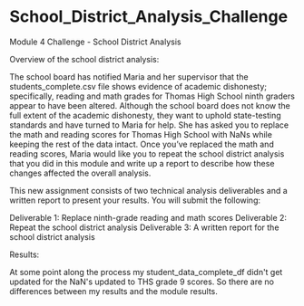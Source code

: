 # School_District_Analysis_Challenge
Module 4 Challenge - School District Analysis

Overview of the school district analysis:

The school board has notified Maria and her supervisor that the students_complete.csv file shows evidence of academic dishonesty; specifically, reading and math grades for Thomas High School ninth graders appear to have been altered. Although the school board does not know the full extent of the academic dishonesty, they want to uphold state-testing standards and have turned to Maria for help. She has asked you to replace the math and reading scores for Thomas High School with NaNs while keeping the rest of the data intact. Once you’ve replaced the math and reading scores, Maria would like you to repeat the school district analysis that you did in this module and write up a report to describe how these changes affected the overall analysis.

This new assignment consists of two technical analysis deliverables and a written report to present your results. You will submit the following:

Deliverable 1: Replace ninth-grade reading and math scores
Deliverable 2: Repeat the school district analysis
Deliverable 3: A written report for the school district analysis

Results:

At some point along the process my student_data_complete_df didn't get updated for the NaN's updated to THS grade 9 scores. So there are no differences between my results and the module results. 


